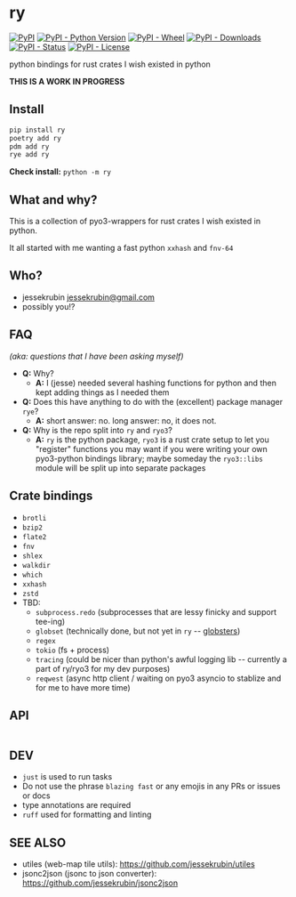 # ry

[![PyPI](https://img.shields.io/pypi/v/ry?style=flat-square&cacheSeconds=600)](https://pypi.org/project/ry/)
[![PyPI - Python Version](https://img.shields.io/pypi/pyversions/ry?style=flat-square&cacheSeconds=600)](https://pypi.org/project/ry/)
[![PyPI - Wheel](https://img.shields.io/pypi/wheel/ry?style=flat-square&cacheSeconds=600)](https://pypi.org/project/ry/)
[![PyPI - Downloads](https://img.shields.io/pypi/dm/ry?style=flat-square&cacheSeconds=600)](https://pypi.org/project/ry/)
[![PyPI - Status](https://img.shields.io/pypi/status/ry?style=flat-square&cacheSeconds=600)](https://pypi.org/project/ry/)
[![PyPI - License](https://img.shields.io/pypi/l/ry?style=flat-square&cacheSeconds=600)](https://pypi.org/project/ry/)

python bindings for rust crates I wish existed in python

**THIS IS A WORK IN PROGRESS**

## Install

```bash
pip install ry
poetry add ry
pdm add ry
rye add ry
```

**Check install:** `python -m ry`

## What and why?

This is a collection of pyo3-wrappers for rust crates I wish existed in python.

It all started with me wanting a fast python `xxhash` and `fnv-64`

## Who?

- jessekrubin <jessekrubin@gmail.com>
- possibly you!?

## FAQ

_(aka: questions that I have been asking myself)_

- **Q:** Why?
  - **A:** I (jesse) needed several hashing functions for python and then kept adding things as I needed them
- **Q:** Does this have anything to do with the (excellent) package manager `rye`?
  - **A:** short answer: no. long answer: no, it does not.
- **Q:** Why is the repo split into `ry` and `ryo3`?
  - **A:** `ry` is the python package, `ryo3` is a rust crate setup to let you "register" functions you may want if you
    were writing your own pyo3-python bindings library; maybe someday the `ryo3::libs` module will be split up into
    separate packages

## Crate bindings

- `brotli`
- `bzip2`
- `flate2`
- `fnv`
- `shlex`
- `walkdir`
- `which`
- `xxhash`
- `zstd`
- TBD:
  - `subprocess.redo` (subprocesses that are lessy finicky and support tee-ing)
  - `globset` (technically done, but not yet in `ry` -- [globsters](https://pypi.org/project/globsters/))
  - `regex`
  - `tokio` (fs + process)
  - `tracing` (could be nicer than python's awful logging lib -- currently a part of ry/ryo3 for my dev purposes)
  - `reqwest` (async http client / waiting on pyo3 asyncio to stablize and for me to have more time)

## API

```python
```

## DEV

- `just` is used to run tasks
- Do not use the phrase `blazing fast` or any emojis in any PRs or issues or docs
- type annotations are required
- `ruff` used for formatting and linting

## SEE ALSO

- utiles (web-map tile utils): https://github.com/jessekrubin/utiles
- jsonc2json (jsonc to json converter): https://github.com/jessekrubin/jsonc2json
